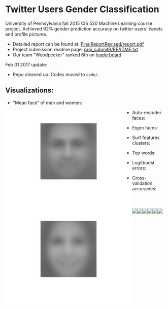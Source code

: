 # Twitter Users Gender Classification

University of Pennsylvania fall 2015 CIS 520 Machine Learning course project. Achieved 92% gender prediction accuracy on twitter users' tweets and profile pictures.

- Detailed report can be found at: [FinalReportRevised/report.pdf](FinalReportRevised/report.pdf)
- Project submission readme page: [proj_submitB/README.txt](proj_submitB/README.txt)
- Our team "Woodpecker" ranked 6th on [leaderboard](http://www.seas.upenn.edu/~cis520/fall15/leaderboard.html)


Feb 01 2017 update:

- Repo cleaned up. Codes moved to `code/`.





## Visualizations:

- "Mean face" of men and women:

<img width="400px" style="float: left;" src="imgs/m_mean.jpg"> <img width="400px" style="float: left;" src="imgs/wm_mean.jpg"> 

- Auto-encoder faces:

<img style="float: left;" src="FinalReportRevised/imgs/autoencoder.png">

- Eigen faces:

<img style="float: left;" src="FinalReportRevised/imgs/pca_faces.JPG">

- Surf features clusters:

<img style="float: left;" src="FinalReportRevised/imgs/surf_clusters.PNG">

- Top words:

<img style="float: left;" src="FinalReportRevised/imgs/topwords.jpg">

- Logitboost errors:

<img style="float: left;" src="FinalReportRevised/imgs/logitboost.jpg">

- Cross-validation accuracies:

<img style="float: left;" src="FinalReportRevised/imgs/ens_add_acc.jpg">